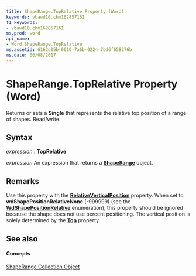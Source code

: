 ```yaml
---
title: ShapeRange.TopRelative Property (Word)
keywords: vbawd10.chm162857161
f1_keywords:
- vbawd10.chm162857161
ms.prod: word
api_name:
- Word.ShapeRange.TopRelative
ms.assetid: 6162d05b-0610-7a6b-0224-7bd6f658276b
ms.date: 06/08/2017
---
```



# ShapeRange.TopRelative Property (Word)

Returns or sets a  **Single** that represents the relative top position of a range of shapes. Read/write.


## Syntax

 _expression_ . **TopRelative**

 _expression_ An expression that returns a **[ShapeRange](shaperange-object-word.md)** object.


## Remarks

Use this property with the  **[RelativeVerticalPosition](shaperange-relativeverticalposition-property-word.md)** property. When set to **wdShapePositionRelativeNone** (-999999) (see the **[WdShapePositionRelative](wdshapepositionrelative-enumeration-word.md)** enumeration), this property should be ignored because the shape does not use percent positioning. The vertical position is solely determined by the **[Top](shaperange-top-property-word.md)** property.


## See also


#### Concepts


[ShapeRange Collection Object](shaperange-object-word.md)

